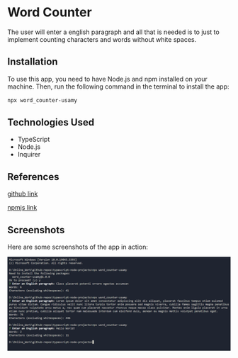# Word Counter

The user will enter a english paragraph and all that is needed is to just to implement counting characters and words without white spaces.

## Installation

To use this app, you need to have Node.js and npm installed on your machine. Then, run the following command in the terminal to install the app:

```bash
npx word_counter-usamy
```

## Technologies Used

- TypeScript
- Node.js
- Inquirer

## References

[github link](https://github.com/usamyismy7/typescript-node-projects/tree/main/project05-word_counter)

[npmjs link](https://www.npmjs.com/package/word_counter-usamy)

## Screenshots

Here are some screenshots of the app in action:

![Alt text](https://raw.githubusercontent.com/usamyismy7/typescript-node-projects/main/project05-word_counter/image.png)
